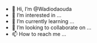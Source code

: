 - 👋 Hi, I’m @Wadiodaouda
- 👀 I’m interested in ...
- 🌱 I’m currently learning ...
- 💞️ I’m looking to collaborate on ...
- 📫 How to reach me ...

<!---
Wadiodaouda/Wadiodaouda is a ✨ special ✨ repository because its `README.md` (this file) appears on your GitHub profile.
You can click the Preview link to take a look at your changes.
--->
